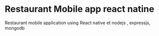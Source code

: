# Restaurant Mobile app react natine
 Restaurant mobile application using React native et nodejs , expressjs, mongodb
